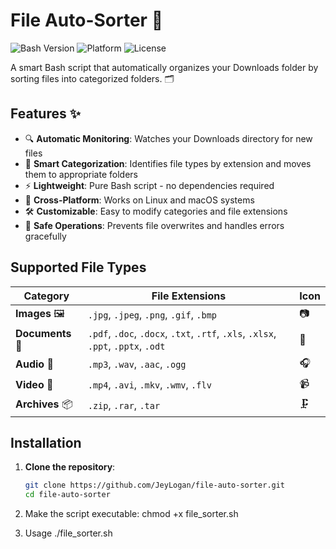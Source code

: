 # File Auto-Sorter 📁

![Bash Version](https://img.shields.io/badge/Bash-5.0+-blue.svg?logo=gnubash&logoColor=white)
![Platform](https://img.shields.io/badge/Platform-Linux%20%7C%20macOS-lightgrey.svg?logo=linux&logoColor=white)
![License](https://img.shields.io/badge/License-MIT-green.svg)

A smart Bash script that automatically organizes your Downloads folder by sorting files into categorized folders. 🗂

## Features ✨

- 🔍 **Automatic Monitoring**: Watches your Downloads directory for new files
- 📂 **Smart Categorization**: Identifies file types by extension and moves them to appropriate folders
- ⚡ **Lightweight**: Pure Bash script - no dependencies required
- 🐧 **Cross-Platform**: Works on Linux and macOS systems
- 🛠 **Customizable**: Easy to modify categories and file extensions
- 🔄 **Safe Operations**: Prevents file overwrites and handles errors gracefully

## Supported File Types

| Category | File Extensions | Icon |
|----------|-----------------|------|
| **Images** 🖼 | `.jpg`, `.jpeg`, `.png`, `.gif`, `.bmp` | 📷 |
| **Documents** 📄 | `.pdf`, `.doc`, `.docx`, `.txt`, `.rtf`, `.xls`, `.xlsx`, `.ppt`, `.pptx`, `.odt` | 📑 |
| **Audio** 🎵 | `.mp3`, `.wav`, `.aac`, `.ogg` | 🎧 |
| **Video** 🎥 | `.mp4`, `.avi`, `.mkv`, `.wmv`, `.flv` | 📹 |
| **Archives** 📦 | `.zip`, `.rar`, `.tar` | 🗜 |

## Installation


1. **Clone the repository**:
   ```bash
   git clone https://github.com/JeyLogan/file-auto-sorter.git
   cd file-auto-sorter


2. Make the script executable:
   chmod +x file_sorter.sh

3. Usage
   ./file_sorter.sh
